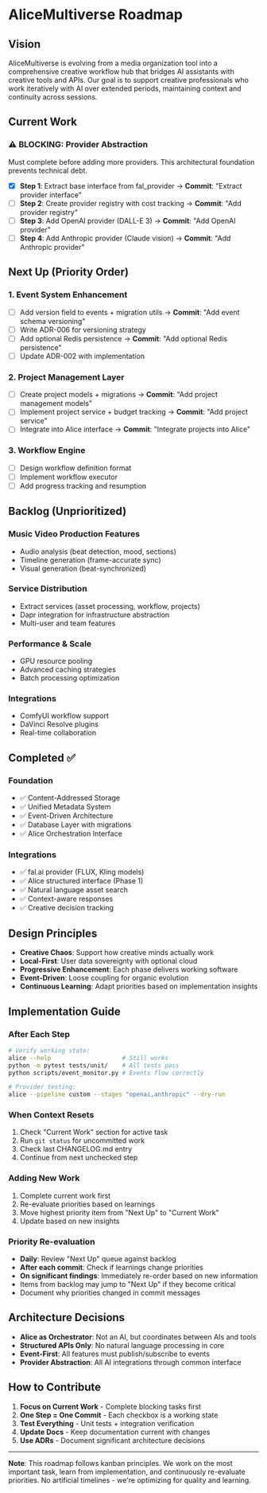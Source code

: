 # AliceMultiverse Roadmap

## Vision

AliceMultiverse is evolving from a media organization tool into a comprehensive creative workflow hub that bridges AI assistants with creative tools and APIs. Our goal is to support creative professionals who work iteratively with AI over extended periods, maintaining context and continuity across sessions.

## Current Work

### ⚠️ BLOCKING: Provider Abstraction
Must complete before adding more providers. This architectural foundation prevents technical debt.

- [x] **Step 1**: Extract base interface from fal_provider → **Commit**: "Extract provider interface"
- [ ] **Step 2**: Create provider registry with cost tracking → **Commit**: "Add provider registry"
- [ ] **Step 3**: Add OpenAI provider (DALL-E 3) → **Commit**: "Add OpenAI provider"
- [ ] **Step 4**: Add Anthropic provider (Claude vision) → **Commit**: "Add Anthropic provider"

## Next Up (Priority Order)

### 1. Event System Enhancement
- [ ] Add version field to events + migration utils → **Commit**: "Add event schema versioning"
- [ ] Write ADR-006 for versioning strategy
- [ ] Add optional Redis persistence → **Commit**: "Add optional Redis persistence"
- [ ] Update ADR-002 with implementation

### 2. Project Management Layer
- [ ] Create project models + migrations → **Commit**: "Add project management models"
- [ ] Implement project service + budget tracking → **Commit**: "Add project service"
- [ ] Integrate into Alice interface → **Commit**: "Integrate projects into Alice"

### 3. Workflow Engine
- [ ] Design workflow definition format
- [ ] Implement workflow executor
- [ ] Add progress tracking and resumption

## Backlog (Unprioritized)

### Music Video Production Features
- Audio analysis (beat detection, mood, sections)
- Timeline generation (frame-accurate sync)
- Visual generation (beat-synchronized)

### Service Distribution
- Extract services (asset processing, workflow, projects)
- Dapr integration for infrastructure abstraction
- Multi-user and team features

### Performance & Scale
- GPU resource pooling
- Advanced caching strategies
- Batch processing optimization

### Integrations
- ComfyUI workflow support
- DaVinci Resolve plugins
- Real-time collaboration

## Completed ✅

### Foundation
- ✅ Content-Addressed Storage
- ✅ Unified Metadata System
- ✅ Event-Driven Architecture
- ✅ Database Layer with migrations
- ✅ Alice Orchestration Interface

### Integrations
- ✅ fal.ai provider (FLUX, Kling models)
- ✅ Alice structured interface (Phase 1)
- ✅ Natural language asset search
- ✅ Context-aware responses
- ✅ Creative decision tracking

## Design Principles

- **Creative Chaos**: Support how creative minds actually work
- **Local-First**: User data sovereignty with optional cloud
- **Progressive Enhancement**: Each phase delivers working software
- **Event-Driven**: Loose coupling for organic evolution
- **Continuous Learning**: Adapt priorities based on implementation insights

## Implementation Guide

### After Each Step
```bash
# Verify working state:
alice --help                    # Still works
python -m pytest tests/unit/    # All tests pass
python scripts/event_monitor.py # Events flow correctly

# Provider testing:
alice --pipeline custom --stages "openai,anthropic" --dry-run
```

### When Context Resets
1. Check "Current Work" section for active task
2. Run `git status` for uncommitted work
3. Check last CHANGELOG.md entry
4. Continue from next unchecked step

### Adding New Work
1. Complete current work first
2. Re-evaluate priorities based on learnings
3. Move highest priority item from "Next Up" to "Current Work"
4. Update based on new insights

### Priority Re-evaluation
- **Daily**: Review "Next Up" queue against backlog
- **After each commit**: Check if learnings change priorities
- **On significant findings**: Immediately re-order based on new information
- Items from backlog may jump to "Next Up" if they become critical
- Document why priorities changed in commit messages

## Architecture Decisions

- **Alice as Orchestrator**: Not an AI, but coordinates between AIs and tools
- **Structured APIs Only**: No natural language processing in core
- **Event-First**: All features must publish/subscribe to events
- **Provider Abstraction**: All AI integrations through common interface

## How to Contribute

1. **Focus on Current Work** - Complete blocking tasks first
2. **One Step = One Commit** - Each checkbox is a working state
3. **Test Everything** - Unit tests + integration verification
4. **Update Docs** - Keep documentation current with changes
5. **Use ADRs** - Document significant architecture decisions

---

**Note**: This roadmap follows kanban principles. We work on the most important task, learn from implementation, and continuously re-evaluate priorities. No artificial timelines - we're optimizing for quality and learning.